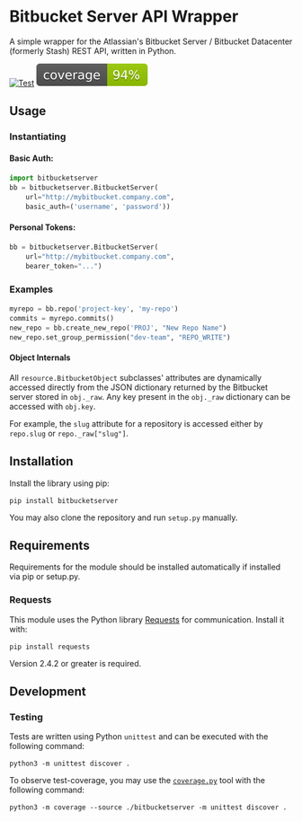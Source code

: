 # Bitbucket Server API Wrapper
A simple wrapper for the Atlassian's Bitbucket Server / Bitbucket Datacenter (formerly Stash) REST API, written in Python.

[![Test](https://github.com/Schweitzer-Engineering-Laboratories/bitbucketserver/actions/workflows/test-and-coverage.yml/badge.svg?branch=master)](https://github.com/Schweitzer-Engineering-Laboratories/bitbucketserver/actions/workflows/test-and-coverage.yml)
![Coverage](https://raw.githubusercontent.com/Schweitzer-Engineering-Laboratories/bitbucketserver/coverage-badge/coverage.svg)

## Usage

### Instantiating

#### Basic Auth:

```python
import bitbucketserver
bb = bitbucketserver.BitbucketServer(
    url="http://mybitbucket.company.com",
    basic_auth=('username', 'password'))
```

#### Personal Tokens:

```python
bb = bitbucketserver.BitbucketServer(
    url="http://mybitbucket.company.com",
    bearer_token="...")
```


### Examples

```python
myrepo = bb.repo('project-key', 'my-repo')
commits = myrepo.commits()
new_repo = bb.create_new_repo('PROJ', "New Repo Name")
new_repo.set_group_permission("dev-team", "REPO_WRITE")
```


#### Object Internals

All `resource.BitbucketObject` subclasses' attributes are dynamically accessed directly from the JSON dictionary returned by the Bitbucket server stored in `obj._raw`.
Any key present in the `obj._raw` dictionary can be accessed with `obj.key`.


For example, the `slug` attribute for a repository is accessed either by
`repo.slug` or `repo._raw["slug"]`.

## Installation

Install the library using pip:

    pip install bitbucketserver

You may also clone the repository and run `setup.py` manually.

## Requirements
Requirements for the module should be installed automatically if installed via pip or setup.py.

### Requests
This module uses the Python library [Requests](http://docs.python-requests.org/en/master/) for communication. Install it with:

    pip install requests

Version 2.4.2 or greater is required.


## Development

### Testing
Tests are written using Python `unittest` and can be executed with the following command:

    python3 -m unittest discover .

To observe test-coverage, you may use the [`coverage.py`](https://coverage.readthedocs.io/en/latest/) tool with the following
command:

    python3 -m coverage --source ./bitbucketserver -m unittest discover .

